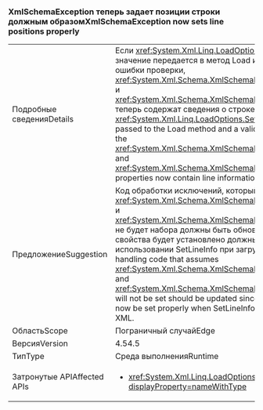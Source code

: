 ### <a name="xmlschemaexception-now-sets-line-positions-properly"></a><span data-ttu-id="8c0e4-101">XmlSchemaException теперь задает позиции строки должным образом</span><span class="sxs-lookup"><span data-stu-id="8c0e4-101">XmlSchemaException now sets line positions properly</span></span>

|   |   |
|---|---|
|<span data-ttu-id="8c0e4-102">Подробные сведения</span><span class="sxs-lookup"><span data-stu-id="8c0e4-102">Details</span></span>|<span data-ttu-id="8c0e4-103">Если <xref:System.Xml.Linq.LoadOptions.SetLineInfo> значение передается в метод Load и возникновении ошибки проверки, <xref:System.Xml.Schema.XmlSchemaException.LineNumber> и <xref:System.Xml.Schema.XmlSchemaException.LinePosition> теперь содержат сведения о строке.</span><span class="sxs-lookup"><span data-stu-id="8c0e4-103">If the <xref:System.Xml.Linq.LoadOptions.SetLineInfo> value is passed to the Load method and a validation error occurs, the <xref:System.Xml.Schema.XmlSchemaException.LineNumber> and <xref:System.Xml.Schema.XmlSchemaException.LinePosition> properties now contain line information.</span></span>|
|<span data-ttu-id="8c0e4-104">Предложение</span><span class="sxs-lookup"><span data-stu-id="8c0e4-104">Suggestion</span></span>|<span data-ttu-id="8c0e4-105">Код обработки исключений, который предполагается <xref:System.Xml.Schema.XmlSchemaException.LineNumber> и <xref:System.Xml.Schema.XmlSchemaException.LinePosition> не будет набора должны быть обновлены, поскольку эти свойства будет установлено должным образом при использовании SetLineInfo при загрузке XML.</span><span class="sxs-lookup"><span data-stu-id="8c0e4-105">Exception-handling code that assumes <xref:System.Xml.Schema.XmlSchemaException.LineNumber> and <xref:System.Xml.Schema.XmlSchemaException.LinePosition> will not be set should be updated since these properties will now be set properly when SetLineInfo is used while loading XML.</span></span>|
|<span data-ttu-id="8c0e4-106">Область</span><span class="sxs-lookup"><span data-stu-id="8c0e4-106">Scope</span></span>|<span data-ttu-id="8c0e4-107">Пограничный случай</span><span class="sxs-lookup"><span data-stu-id="8c0e4-107">Edge</span></span>|
|<span data-ttu-id="8c0e4-108">Версия</span><span class="sxs-lookup"><span data-stu-id="8c0e4-108">Version</span></span>|<span data-ttu-id="8c0e4-109">4.5</span><span class="sxs-lookup"><span data-stu-id="8c0e4-109">4.5</span></span>|
|<span data-ttu-id="8c0e4-110">Тип</span><span class="sxs-lookup"><span data-stu-id="8c0e4-110">Type</span></span>|<span data-ttu-id="8c0e4-111">Среда выполнения</span><span class="sxs-lookup"><span data-stu-id="8c0e4-111">Runtime</span></span>|
|<span data-ttu-id="8c0e4-112">Затронутые API</span><span class="sxs-lookup"><span data-stu-id="8c0e4-112">Affected APIs</span></span>|<ul><li><xref:System.Xml.Linq.LoadOptions.SetLineInfo?displayProperty=nameWithType></li></ul>|

